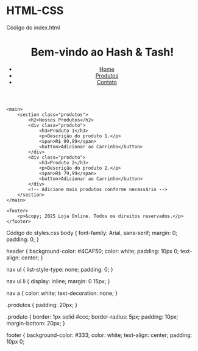# HTML-CSS

Código do index.html
<!DOCTYPE html>
<html lang="pt-BR">
<head>
    <meta charset="UTF-8">
    <meta name="viewport" content="width=device-width, initial-scale=1.0">
    <title>Loja Online</title>
    <link rel="stylesheet" href="styles.css">
</head>
<body>
    <header>
        <h1>Bem-vindo ao Hash & Tash!</h1>
        <nav>
            <ul>
                <li><a href="#">Home</a></li>
                <li><a href="#">Produtos</a></li>
                <li><a href="#">Contato</a></li>
            </ul>
        </nav>
    </header>

    <main>
        <section class="produtos">
            <h2>Nossos Produtos</h2>
            <div class="produto">
                <h3>Produto 1</h3>
                <p>Descrição do produto 1.</p>
                <span>R$ 99,99</span>
                <button>Adicionar ao Carrinho</button>
            </div>
            <div class="produto">
                <h3>Produto 2</h3>
                <p>Descrição do produto 2.</p>
                <span>R$ 79,99</span>
                <button>Adicionar ao Carrinho</button>
            </div>
            <!-- Adicione mais produtos conforme necessário -->
        </section>
    </main>

    <footer>
        <p>&copy; 2025 Loja Online. Todos os direitos reservados.</p>
    </footer>
</body>
</html>
Código do styles.css
body {
    font-family: Arial, sans-serif;
    margin: 0;
    padding: 0;
}

header {
    background-color: #4CAF50;
    color: white;
    padding: 10px 0;
    text-align: center;
}

nav ul {
    list-style-type: none;
    padding: 0;
}

nav ul li {
    display: inline;
    margin: 0 15px;
}

nav a {
    color: white;
    text-decoration: none;
}

.produtos {
    padding: 20px;
}

.produto {
    border: 1px solid #ccc;
    border-radius: 5px;
    padding: 10px;
    margin-bottom: 20px;
}

footer {
    background-color: #333;
    color: white;
    text-align: center;
    padding: 10px 0;
